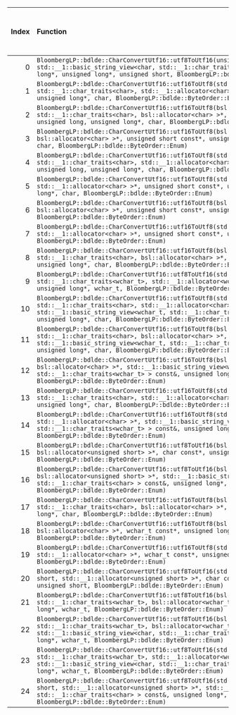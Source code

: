 |   Index | Function                                                                                                                                                                                                                                                                                   |   Difference in number of lines |   Function size difference in bytes | Disassembly                                                                | Number of lines in assumed build   | Number of bytes in assumed build   | Number of lines in ignored build   | Number of bytes in ignored build   |
|--------:|:-------------------------------------------------------------------------------------------------------------------------------------------------------------------------------------------------------------------------------------------------------------------------------------------|--------------------------------:|------------------------------------:|:---------------------------------------------------------------------------|:-----------------------------------|:-----------------------------------|:-----------------------------------|:-----------------------------------|
|       0 | `BloombergLP::bdlde::CharConvertUtf16::utf8ToUtf16(unsigned short*, unsigned long, std::__1::basic_string_view<char, std::__1::char_traits<char> > const&, unsigned long*, unsigned long*, unsigned short, BloombergLP::bdlde::ByteOrder::Enum)`                                           |                              16 |                                  96 | [Assumed](0.assume.s.txt), [Ignored](0.none.s.txt), [Diff](0.diff.html)    | 2,304                              | 4,372,960                          | 2,208                              | 4,372,832                          |
|       1 | `BloombergLP::bdlde::CharConvertUtf16::utf16ToUtf8(std::__1::basic_string<char, std::__1::char_traits<char>, std::__1::allocator<char> >*, unsigned short const*, unsigned long*, char, BloombergLP::bdlde::ByteOrder::Enum)`                                                              |                               9 |                                  48 | [Assumed](1.assume.s.txt), [Ignored](1.none.s.txt), [Diff](1.diff.html)    | 560                                | 4,381,984                          | 512                                | 4,381,744                          |
|       2 | `BloombergLP::bdlde::CharConvertUtf16::utf16ToUtf8(bsl::basic_string<char, std::__1::char_traits<char>, bsl::allocator<char> >*, unsigned short const*, unsigned long, unsigned long*, char, BloombergLP::bdlde::ByteOrder::Enum)`                                                         |                               9 |                                  32 | [Assumed](2.assume.s.txt), [Ignored](2.none.s.txt), [Diff](2.diff.html)    | 560                                | 4,382,544                          | 528                                | 4,382,256                          |
|       3 | `BloombergLP::bdlde::CharConvertUtf16::utf16ToUtf8(bsl::vector<char, bsl::allocator<char> >*, unsigned short const*, unsigned long, unsigned long*, char, BloombergLP::bdlde::ByteOrder::Enum)`                                                                                            |                               9 |                                  32 | [Assumed](3.assume.s.txt), [Ignored](3.none.s.txt), [Diff](3.diff.html)    | 512                                | 4,386,880                          | 480                                | 4,386,432                          |
|       4 | `BloombergLP::bdlde::CharConvertUtf16::utf16ToUtf8(std::__1::basic_string<char, std::__1::char_traits<char>, std::__1::allocator<char> >*, unsigned short const*, unsigned long, unsigned long*, char, BloombergLP::bdlde::ByteOrder::Enum)`                                               |                               9 |                                  32 | [Assumed](4.assume.s.txt), [Ignored](4.none.s.txt), [Diff](4.diff.html)    | 608                                | 4,383,104                          | 576                                | 4,382,784                          |
|       5 | `BloombergLP::bdlde::CharConvertUtf16::utf16ToUtf8(std::__1::vector<char, std::__1::allocator<char> >*, unsigned short const*, unsigned long, unsigned long*, char, BloombergLP::bdlde::ByteOrder::Enum)`                                                                                  |                               9 |                                  32 | [Assumed](5.assume.s.txt), [Ignored](5.none.s.txt), [Diff](5.diff.html)    | 512                                | 4,387,392                          | 480                                | 4,386,912                          |
|       6 | `BloombergLP::bdlde::CharConvertUtf16::utf16ToUtf8(bsl::vector<char, bsl::allocator<char> >*, unsigned short const*, unsigned long*, char, BloombergLP::bdlde::ByteOrder::Enum)`                                                                                                           |                               8 |                                  16 | [Assumed](6.assume.s.txt), [Ignored](6.none.s.txt), [Diff](6.diff.html)    | 464                                | 4,385,952                          | 448                                | 4,385,536                          |
|       7 | `BloombergLP::bdlde::CharConvertUtf16::utf16ToUtf8(std::__1::vector<char, std::__1::allocator<char> >*, unsigned short const*, unsigned long*, char, BloombergLP::bdlde::ByteOrder::Enum)`                                                                                                 |                               8 |                                  16 | [Assumed](7.assume.s.txt), [Ignored](7.none.s.txt), [Diff](7.diff.html)    | 464                                | 4,386,416                          | 448                                | 4,385,984                          |
|       8 | `BloombergLP::bdlde::CharConvertUtf16::utf16ToUtf8(bsl::basic_string<char, std::__1::char_traits<char>, bsl::allocator<char> >*, unsigned short const*, unsigned long*, char, BloombergLP::bdlde::ByteOrder::Enum)`                                                                        |                               7 |                                  16 | [Assumed](8.assume.s.txt), [Ignored](8.none.s.txt), [Diff](8.diff.html)    | 512                                | 4,381,472                          | 496                                | 4,381,248                          |
|       9 | `BloombergLP::bdlde::CharConvertUtf16::utf8ToUtf16(std::__1::basic_string<wchar_t, std::__1::char_traits<wchar_t>, std::__1::allocator<wchar_t> >*, char const*, unsigned long*, wchar_t, BloombergLP::bdlde::ByteOrder::Enum)`                                                            |                               6 |                                  16 | [Assumed](9.assume.s.txt), [Ignored](9.none.s.txt), [Diff](9.diff.html)    | 176                                | 4,372,048                          | 160                                | 4,372,000                          |
|      10 | `BloombergLP::bdlde::CharConvertUtf16::utf16ToUtf8(std::__1::basic_string<char, std::__1::char_traits<char>, std::__1::allocator<char> >*, std::__1::basic_string_view<wchar_t, std::__1::char_traits<wchar_t> > const&, unsigned long*, char, BloombergLP::bdlde::ByteOrder::Enum)`       |                               5 |                                  32 | [Assumed](10.assume.s.txt), [Ignored](10.none.s.txt), [Diff](10.diff.html) | 592                                | 4,384,256                          | 560                                | 4,383,888                          |
|      11 | `BloombergLP::bdlde::CharConvertUtf16::utf16ToUtf8(bsl::basic_string<char, std::__1::char_traits<char>, bsl::allocator<char> >*, std::__1::basic_string_view<wchar_t, std::__1::char_traits<wchar_t> > const&, unsigned long*, char, BloombergLP::bdlde::ByteOrder::Enum)`                 |                               5 |                                  16 | [Assumed](11.assume.s.txt), [Ignored](11.none.s.txt), [Diff](11.diff.html) | 544                                | 4,383,712                          | 528                                | 4,383,360                          |
|      12 | `BloombergLP::bdlde::CharConvertUtf16::utf16ToUtf8(bsl::vector<char, bsl::allocator<char> >*, std::__1::basic_string_view<wchar_t, std::__1::char_traits<wchar_t> > const&, unsigned long*, char, BloombergLP::bdlde::ByteOrder::Enum)`                                                    |                               5 |                                  16 | [Assumed](12.assume.s.txt), [Ignored](12.none.s.txt), [Diff](12.diff.html) | 512                                | 4,387,904                          | 496                                | 4,387,392                          |
|      13 | `BloombergLP::bdlde::CharConvertUtf16::utf16ToUtf8(std::__1::basic_string<char, std::__1::char_traits<char>, std::__1::allocator<char> >*, wchar_t const*, unsigned long*, char, BloombergLP::bdlde::ByteOrder::Enum)`                                                                     |                               5 |                                  16 | [Assumed](13.assume.s.txt), [Ignored](13.none.s.txt), [Diff](13.diff.html) | 576                                | 4,385,376                          | 560                                | 4,384,976                          |
|      14 | `BloombergLP::bdlde::CharConvertUtf16::utf16ToUtf8(std::__1::vector<char, std::__1::allocator<char> >*, std::__1::basic_string_view<wchar_t, std::__1::char_traits<wchar_t> > const&, unsigned long*, char, BloombergLP::bdlde::ByteOrder::Enum)`                                          |                               5 |                                  16 | [Assumed](14.assume.s.txt), [Ignored](14.none.s.txt), [Diff](14.diff.html) | 512                                | 4,388,416                          | 496                                | 4,387,888                          |
|      15 | `BloombergLP::bdlde::CharConvertUtf16::utf8ToUtf16(bsl::vector<unsigned short, bsl::allocator<unsigned short> >*, char const*, unsigned long*, unsigned short, BloombergLP::bdlde::ByteOrder::Enum)`                                                                                       |                               5 |                                  16 | [Assumed](15.assume.s.txt), [Ignored](15.none.s.txt), [Diff](15.diff.html) | 160                                | 4,372,624                          | 144                                | 4,372,512                          |
|      16 | `BloombergLP::bdlde::CharConvertUtf16::utf8ToUtf16(bsl::vector<unsigned short, bsl::allocator<unsigned short> >*, std::__1::basic_string_view<char, std::__1::char_traits<char> > const&, unsigned long*, unsigned short, BloombergLP::bdlde::ByteOrder::Enum)`                            |                               4 |                                  32 | [Assumed](16.assume.s.txt), [Ignored](16.none.s.txt), [Diff](16.diff.html) | 192                                | 4,372,224                          | 160                                | 4,372,160                          |
|      17 | `BloombergLP::bdlde::CharConvertUtf16::utf16ToUtf8(bsl::basic_string<char, std::__1::char_traits<char>, bsl::allocator<char> >*, wchar_t const*, unsigned long*, char, BloombergLP::bdlde::ByteOrder::Enum)`                                                                               |                               4 |                                   0 | [Assumed](17.assume.s.txt), [Ignored](17.none.s.txt), [Diff](17.diff.html) | 528                                | 4,384,848                          | 528                                | 4,384,448                          |
|      18 | `BloombergLP::bdlde::CharConvertUtf16::utf16ToUtf8(bsl::vector<char, bsl::allocator<char> >*, wchar_t const*, unsigned long*, char, BloombergLP::bdlde::ByteOrder::Enum)`                                                                                                                  |                               4 |                                   0 | [Assumed](18.assume.s.txt), [Ignored](18.none.s.txt), [Diff](18.diff.html) | 496                                | 4,388,928                          | 496                                | 4,388,384                          |
|      19 | `BloombergLP::bdlde::CharConvertUtf16::utf16ToUtf8(std::__1::vector<char, std::__1::allocator<char> >*, wchar_t const*, unsigned long*, char, BloombergLP::bdlde::ByteOrder::Enum)`                                                                                                        |                               4 |                                   0 | [Assumed](19.assume.s.txt), [Ignored](19.none.s.txt), [Diff](19.diff.html) | 496                                | 4,389,424                          | 496                                | 4,388,880                          |
|      20 | `BloombergLP::bdlde::CharConvertUtf16::utf8ToUtf16(std::__1::vector<unsigned short, std::__1::allocator<unsigned short> >*, char const*, unsigned long*, unsigned short, BloombergLP::bdlde::ByteOrder::Enum)`                                                                             |                               4 |                                   0 | [Assumed](20.assume.s.txt), [Ignored](20.none.s.txt), [Diff](20.diff.html) | 176                                | 4,372,784                          | 176                                | 4,372,656                          |
|      21 | `BloombergLP::bdlde::CharConvertUtf16::utf8ToUtf16(bsl::basic_string<wchar_t, std::__1::char_traits<wchar_t>, bsl::allocator<wchar_t> >*, char const*, unsigned long*, wchar_t, BloombergLP::bdlde::ByteOrder::Enum)`                                                                      |                               3 |                                  16 | [Assumed](21.assume.s.txt), [Ignored](21.none.s.txt), [Diff](21.diff.html) | 192                                | 4,371,856                          | 176                                | 4,371,824                          |
|      22 | `BloombergLP::bdlde::CharConvertUtf16::utf8ToUtf16(bsl::basic_string<wchar_t, std::__1::char_traits<wchar_t>, bsl::allocator<wchar_t> >*, std::__1::basic_string_view<char, std::__1::char_traits<char> > const&, unsigned long*, wchar_t, BloombergLP::bdlde::ByteOrder::Enum)`           |                               3 |                                  16 | [Assumed](22.assume.s.txt), [Ignored](22.none.s.txt), [Diff](22.diff.html) | 208                                | 4,371,456                          | 192                                | 4,371,456                          |
|      23 | `BloombergLP::bdlde::CharConvertUtf16::utf8ToUtf16(std::__1::basic_string<wchar_t, std::__1::char_traits<wchar_t>, std::__1::allocator<wchar_t> >*, std::__1::basic_string_view<char, std::__1::char_traits<char> > const&, unsigned long*, wchar_t, BloombergLP::bdlde::ByteOrder::Enum)` |                               3 |                                  16 | [Assumed](23.assume.s.txt), [Ignored](23.none.s.txt), [Diff](23.diff.html) | 192                                | 4,371,664                          | 176                                | 4,371,648                          |
|      24 | `BloombergLP::bdlde::CharConvertUtf16::utf8ToUtf16(std::__1::vector<unsigned short, std::__1::allocator<unsigned short> >*, std::__1::basic_string_view<char, std::__1::char_traits<char> > const&, unsigned long*, unsigned short, BloombergLP::bdlde::ByteOrder::Enum)`                  |                               2 |                                  16 | [Assumed](24.assume.s.txt), [Ignored](24.none.s.txt), [Diff](24.diff.html) | 208                                | 4,372,416                          | 192                                | 4,372,320                          |